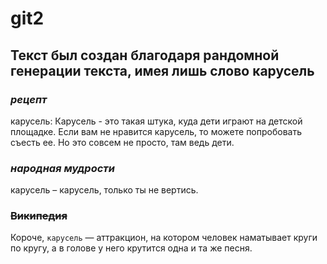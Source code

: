 # **git2**
## Текст был создан благодаря рандомной генерации текста, имея лишь слово карусель

### *рецепт*
карусель: Карусель - это такая штука, куда дети играют на детской площадке. Если вам не нравится карусель, то можете попробовать съесть ее. Но это совсем не просто, там ведь дети.

### *народная мудрости*
карусель – карусель, только ты не вертись.

### ~~Википедия~~

Короче, `карусель` — аттракцион, на котором человек наматывает круги по кругу, а в голове у него крутится одна и та же песня.

